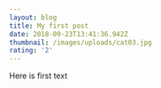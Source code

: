 ```yaml
---
layout: blog
title: My first post
date: 2018-09-23T13:41:36.942Z
thumbnail: /images/uploads/cat03.jpg
rating: '2'
---
```

Here is first text
